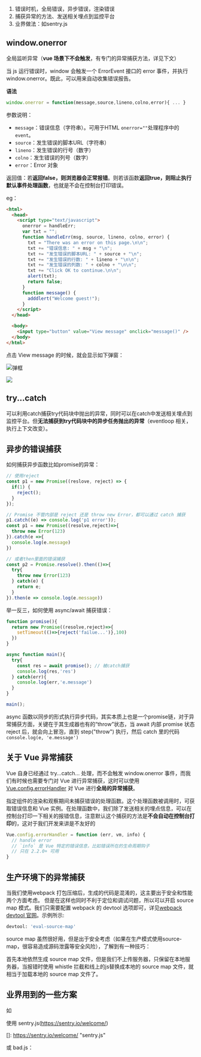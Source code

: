 1. 错误时机，全局错误，异步错误，渲染错误
2. 捕获异常的方法、发送相关埋点到监控平台
3. 业界做法：如sentry.js

## window.onerror

全局监听异常（**vue 场景下不会触发**，有专门的异常捕获方法，详见下文）

当 js 运行错误时，window 会触发一个 ErrorEvent 接口的 error 事件，并执行 window.onerror。既此，可以用来自动收集错误报告。

**语法**

```js
window.onerror = function(message,source,lineno,colno,error){ ... }
```

参数说明：

- `message`：错误信息（字符串）。可用于HTML `onerror=""`处理程序中的`event`。
- `source`：发生错误的脚本URL（字符串）
- `lineno`：发生错误的行号（数字）
- `colno`：发生错误的列号（数字）
- `error`：Error 对象

返回值：若**返回false，则浏览器会正常报错**。则若该函数**返回true，则阻止执行默认事件处理函数**，也就是不会在控制台打印错误。

eg：

```html
<html>
  <head>
    <script type="text/javascript">
      onerror = handleErr;
      var txt = "";
      function handleErr(msg, source, lineno, colno, error) {
        txt = "There was an error on this page.\n\n";
        txt += "错误信息: " + msg + "\n";
        txt += "发生错误的脚本URL: " + source + "\n";
        txt += "发生错误的行数: " + lineno + "\n\n";
        txt += "发生错误的列数: " + colno + "\n\n";
        txt += "Click OK to continue.\n\n";
        alert(txt);
        return false;
      }
      function message() {
        adddlert("Welcome guest!");
      }
    </script>
  </head>

  <body>
    <input type="button" value="View message" onclick="message()" />
  </body>
</html>
```

点击 View message 的时候，就会显示如下弹窗：

![弹框](https://i.loli.net/2020/03/24/v16RMg4BHjK3Srh.png)

![](https://i.loli.net/2020/03/24/KOnJsIG7tX3HpwZ.png)

## try...catch

可以利用catch捕获try代码块中抛出的异常，同时可以在catch中发送相关埋点到监控平台。但**无法捕获到try代码块中的异步任务抛出的异常**（eventloop 相关，执行上下文改变）。

## 异步的错误捕获

如何捕获异步函数比如promise的异常：

```js
// 使用reject
const p1 = new Promise((reslove, reject) => {
  if(1) {
    reject();
  }
});

// Promise 不管内部是 reject 还是 throw new Error，都可以通过 catch 捕获
p1.catch((e) => console.log('p1 error'));
const p1 = new Promise((resolve,reject)=>{
  throw new Error(123)
}).catch(e =>{
  console.log(e.message)
})

// 或者then里面的错误捕获
const p2 = Promise.resolve().then(()=>{
  try{
    throw new Error(123)
  } catch(e) {
    return e;
  }
}).then(e => console.log(e.message))
```

举一反三，如何使用 async/await 捕获错误：

```js
function promise(){
  return new Promise((resolve,reject)=>{
    setTimeout(()=>{reject('failue...')},100)
  })
}

async function main(){
  try{
    const res = await promise(); // 被catch捕获
    console.log(res,'res')
  } catch(err){
    console.log(err,'e.message')
  }
}

main();
```

async 函数以同步的形式执行异步代码，其实本质上也是一个promise链，对于异常捕获方面，关键在于其生成器也有的“throw”状态，当 await 内部 promise 状态reject 后，就会向上冒泡，直到 step("throw") 执行，然后 catch 里的代码 `console.log(e, 'e.message')`

## 关于 Vue 异常捕获

 Vue 自身已经通过 try...catch... 处理，而不会触发 window.onerror 事件，而我们有时候也需要专门对 Vue 进行异常捕获，这时可以使用 [Vue.config.errorHandler](https://links.jianshu.com/go?to=https%3A%2F%2Fcn.vuejs.org%2Fv2%2Fapi%2F%23errorHandler) 对 Vue 进行**全局的异常捕获**。

指定组件的渲染和观察期间未捕获错误的处理函数。这个处理函数被调用时，可获取错误信息和 Vue 实例。在处理函数中，我们除了发送相关的埋点信息，可以在控制台打印一下相关的报错信息，注意默认这个捕获的方法是**不会自动在控制台打印**的，这对于我们开发来讲是不友好的

```jsx
Vue.config.errorHandler = function (err, vm, info) {
  // handle error
  // `info` 是 Vue 特定的错误信息，比如错误所在的生命周期钩子
  // 只在 2.2.0+ 可用
}
```

## 生产环境下的异常捕获

当我们使用webpack 打包压缩后，生成的代码是混淆的，这主要出于安全和性能两个方面考虑。
但是在这样也同时不利于定位和调试问题，所以可以开启 source map 模式。我们只需要配置 webpack 的 devtool 选项即可，详见[webpack devtool 官网](https://links.jianshu.com/go?to=https%3A%2F%2Fwebpack.js.org%2Fconfiguration%2Fdevtool%2F)。示例所示:

```bash
devtool: 'eval-source-map'
```

source map 虽然很好用，但是出于安全考虑（如果在生产模式使用source-map，很容易造成源码泄露等安全风险），了解到有一种技巧：

首先本地依然生成 source map 文件，但是我们不上传服务器，只保留在本地服务器，当报错时使用 whistle 拦截和线上的js替换成本地的 source map 文件，就相当于加载本地的 source map 文件了。

## 业界用到的一些方案

如

使用 sentry.js(https://sentry.io/welcome/) 

[]: https://sentry.io/welcome/	"sentry.js"

 或 bad.js：





